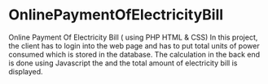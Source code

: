 # OnlinePaymentOfElectricityBill
Online Payment Of Electricity Bill ( using PHP HTML &amp; CSS) In this project, the client has to login into the web page and has to put total units of power consumed which is stored in the database. The calculation in the back end is done using Javascript the and the total amount of electricity bill is displayed.
